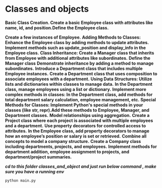 # Classes and objects #



**Basic Class Creation. Create a basic Employee class with attributes like name, id, and position.Define the Employee class.**

**Create a few instances of Employee.**
**Adding Methods to Classes: Enhance the Employee class by adding methods to update attributes.**
**Implement methods such as update_position and display_info in the Employee class.**
**Class Inheritance: Create a Manager class that inherits from Employee with additional attributes like subordinates.**
**Define the Manager class**
**Demonstrate inheritance by adding a method to manage subordinates.**
**Introduce a Department class that includes multiple Employee instances.**
**Create a Department class that uses composition to associate employees with a department.**
**Using Data Structures: Utilize lists and dictionaries within classes to manage data.**
**In the Department class, manage employees using a list or dictionary.**
**Implement more complex methods in classes: In the Department class, add methods for total department salary calculation, employee management, etc.**
**Special Methods for Classes: Implement Python's special methods in your classes (like __str__, __repr__).Add these methods to Employee, Manager, and Department classes.**
**Model relationships using aggregation.**
**Create a Project class where each project is associated with multiple employees and a department.**
**Use property decorators for controlled access to attributes.**
**In the Employee class, add property decorators to manage how an employee’s position or salary is set or retrieved.**
**Combine all concepts to model a company structure.**
**Create a Company class including departments, projects, and employees.**
**Implement methods for department addition, employee assignment to projects, and department/project summaries.**




***cd to this folder classes_and_object and just run below command , make sure you have a running env***



```
python main.py
```